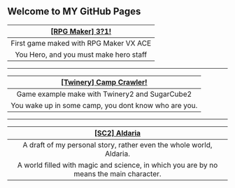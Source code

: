 ## Welcome to MY GitHub Pages

**[[RPG Maker] 3?1!](https://okamich.github.io/Working_Project/)** |
:---: |
First game maked with RPG Maker VX ACE |
You Hero, and you must make hero staff |

-----

**[[Twinery] Camp Crawler!](https://okamich.github.io/CampCrawler/)** |
:---: |
Game example make with Twinery2 and SugarCube2 |
You wake up in some camp, you dont know who are you. |

-----

**[[SC2] Aldaria](https://okamich.github.io/Aldaria/)** |
:---: |
A draft of my personal story, rather even the whole world, Aldaria. |
A world filled with magic and science, in which you are by no means the main character. |
